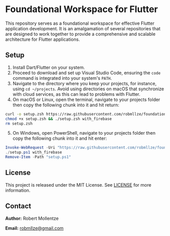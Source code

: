 # Foundational Workspace for Flutter

This repository serves as a foundational workspace for effective Flutter application development. It is an amalgamation of several repositories that are designed to work together to provide a comprehensive and scalable architecture for Flutter applications.

## Setup

1. Install Dart/Flutter on your system.
2. Proceed to download and set up Visual Studio Code, ensuring the `code` command is integrated into your system's `PATH`.
3. Navigate to the directory where you keep your projects, for instance, using `cd ~/projects`. Avoid using directories on macOS that synchronize with cloud services, as this can lead to problems with Flutter.
4. On macOS or Linux, open the terminal, navigate to your projects folder then copy the following chunk into it and hit return:
```bash
curl -o setup.zsh https://raw.githubusercontent.com/robmllze/foundation/main/@scripts/setup.zsh
chmod +x setup.zsh && ./setup.zsh with_firebase
rm setup.zsh
```
5. On Windows, open PowerShell, navigate to your projects folder then copy the following chunk into it and hit enter:
```powershell
Invoke-WebRequest -Uri "https://raw.githubusercontent.com/robmllze/foundation/main/@scripts/setup.ps1" -OutFile "setup.ps1"
./setup.ps1 with_firebase
Remove-Item -Path "setup.ps1"
```

## License

This project is released under the MIT License. See [LICENSE](https://raw.githubusercontent.com/robmllze/foundation/main/LICENSE) for more information.

## Contact

**Author:** Robert Mollentze

**Email:** robmllze@gmail.com
